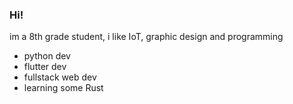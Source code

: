 ### Hi!

im a 8th grade student, i like IoT, graphic design and programming

- python dev
- flutter dev
- fullstack web dev
- learning some Rust
